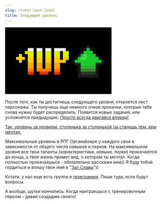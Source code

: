 ```yaml
---
slug: /tutor-next-level
title: Следующий уровень
---
```


![](../../static/img/level_up)

После того, как ты достигнешь следующего уровня, откроется лист персонажа. Ты получишь еще немного очков прокачки, которые тебе снова нужно будет распределить. Появятся новые задания, или усложнятся предыдущие. [Просто всегда двигайся вперед!](https://nerdistway.blogspot.com/2014/10/blog-post.html)

[Так, уровень за уровнем, ступенька за ступенькой ты станешь тем, кем мечтал.](https://nerdistway.blogspot.com/2017/05/blog-post_1.html)

Максимальный уровень в РПГ Органайзере у каждого свой в зависимости от общего числа навыков и перков. На максимальном уровне все твои таланты (*характеристики, навыки, перки*) прокачаются до конца, а твоя жизнь примет вид, о котором ты мечтал. Когда полностью прокачаешься - обязательно расскажи мне)) Я буду тобой гордиться и впишу твое имя в "[Зал Славы](https://nerdistway.blogspot.com/2013/05/blog-post_91.html)"))

Кстати, у нас еще есть группа в [телеграмме](https://t.me/rpgorganizerchat). Пиши туда, если будут вопросы.

А вообще, шутки кончились. Когда наиграешься с тренировочным персом - давай создадим своего!